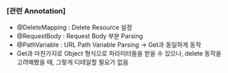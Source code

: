 ### [관련 Annotation]

- @DeleteMapping : Delete Resource 설정
- @RequestBody : Request Body 부분 Parsing
- @PathVariable : URL Path Variable Parsing -> Get과 동일하게 동작
- Get과 마찬가지로 Object 형식으로 파라미터들을 받을 수 있으나, delete 동작을 고려해봤을 때, 그렇게 디테일할 필요가 없음